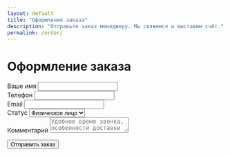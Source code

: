 ```yaml
---
layout: default
title: "Оформление заказа"
description: "Отправьте заказ менеджеру. Мы свяжемся и выставим счёт."
permalink: /order/
---
```


<h1>Оформление заказа</h1>

<form id="order-form" method="POST" action="https://formspree.io/f/{{ site.formspree_form_id | strip }}">
  <div class="mb-3">
    <label class="form-label">Ваше имя</label>
    <input class="form-control" type="text" name="name" required>
  </div>

  <div class="mb-3">
    <label class="form-label">Телефон</label>
    <input class="form-control" type="tel" name="phone" required>
  </div>

  <div class="mb-3">
    <label class="form-label">Email</label>
    <input class="form-control" type="email" name="email" required>
  </div>

  <div class="mb-3">
    <label class="form-label">Статус</label>
    <select class="form-select" name="customer_type" required>
      <option value="fiz">Физическое лицо</option>
      <option value="ip">ИП</option>
      <option value="ooo">ООО</option>
    </select>
  </div>

  <!-- JSON корзины -->
  <input type="hidden" name="cart_json" id="cart_json">

  <!-- Нативный редирект (fallback). На Free-плане может игнорироваться, поэтому ниже ещё JS-редирект -->
  <input type="hidden" name="_redirect" value="{{ site.url }}{{ site.thankyou_url | default: '/spasibo/' }}">

  <div class="mb-3">
    <label class="form-label">Комментарий</label>
    <textarea class="form-control" name="comment" placeholder="Удобное время звонка, особенности доставки и т.д."></textarea>
  </div>

  <button type="submit" class="btn btn-gradient">Отправить заказ</button>
</form>

<script>
(function () {
  function initOrderForm() {
    var form = document.getElementById('order-form');
    if (!form) return;

    // Проброс корзины
    try {
      var cartField = document.getElementById('cart_json');
      var cart = JSON.parse(localStorage.getItem('cart') || '[]');
      if (cartField) cartField.value = JSON.stringify(cart);
    } catch (e) { /* no-op */ }

    // Гарантированный редирект через JS (работает на любом тарифе)
    form.addEventListener('submit', function (e) {
      e.preventDefault();
      var redirectTo = "{{ site.url }}{{ site.thankyou_url | default: '/spasibo/' }}";
      fetch(form.action, {
        method: 'POST',
        headers: { 'Accept': 'application/json' },
        body: new FormData(form)
      }).then(function () {
        window.location.href = redirectTo;
      }).catch(function () {
        window.location.href = redirectTo;
      });
    }, { once: true });
  }

  // Инициализируем и до, и после загрузки DOM — чтобы не промахнуться по событию
  if (document.readyState === 'loading') {
    document.addEventListener('DOMContentLoaded', initOrderForm);
  } else {
    initOrderForm();
  }
})();
</script>
